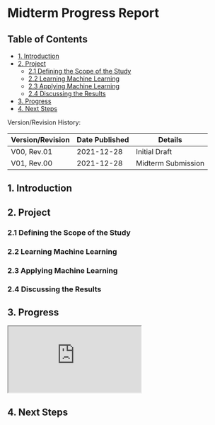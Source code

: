 # Midterm Progress Report

## Table of Contents

* [1. Introduction](#section_1)
* [2. Project](#section_2)
  * [2.1 Defining the Scope of the Study](#section_2_1)
  * [2.2 Learning Machine Learning](#section_2_2)
  * [2.3 Applying Machine Learning](#section_2_3)
  * [2.4 Discussing the Results](#section_2_4)
* [3. Progress](#section_3)
* [4. Next Steps](#section_4)

Version/Revision History:

Version/Revision | Date Published | Details
-----|-----|----- 
V00, Rev.01 | 2021-12-28 | Initial Draft
V01, Rev.00 | 2021-12-28 | Midterm Submission

## 1. Introduction <a class="anchor" id="#section_1"></a>
## 2. Project <a class="anchor" id="#section_2"></a>
### 2.1 Defining the Scope of the Study <a class="anchor" id="#section_2_1"></a>
### 2.2 Learning Machine Learning <a class="anchor" id="#section_2_2"></a>
### 2.3 Applying Machine Learning<a class="anchor" id="#section_2_3"></a>
### 2.4 Discussing the Results <a class="anchor" id="#section_2_4"></a>
## 3. Progress <a class="anchor" id="#section_3"></a>
<iframe src="https://docs.google.com/spreadsheets/d/e/2PACX-1vQZI65jhQAXzOxCGrRKfGJS0fmVEyvjDGkrmnpU1NwBC1KDSgcOX-6XnauDqujhK4Uswmexr8N81LJm/pubhtml?gid=1812548763&amp;single=true&amp;widget=true&amp;headers=false"></iframe>

## 4. Next Steps <a class="anchor" id="#section_4"></a>
